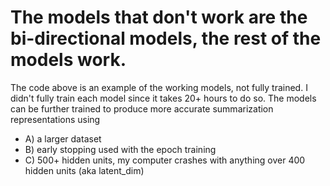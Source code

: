 # The models that don't work are the bi-directional models, the rest of the models work. 
The code above is an example of the working models, not fully trained. I didn't fully train each model since it takes 20+ hours to do so. The models can be further trained to produce more accurate summarization representations using 
- A) a larger dataset
- B) early stopping used with the epoch training
- C) 500+ hidden units, my computer crashes with anything over 400 hidden units (aka latent_dim)
